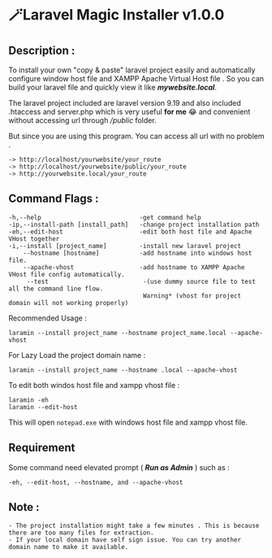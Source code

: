 
# 🪄Laravel Magic Installer v1.0.0

## Description : 
To install your own "copy & paste" laravel project easily and automatically configure window host file and XAMPP Apache Virtual Host file . So you can build your laravel file and quickly view it like *_**mywebsite.local**_*. 

The laravel project included are laravel version 9.19 and also included .htaccess and server.php which is very useful **for me** 😂 and convenient without accessing url through */public* folder. 

But since you are using this program. You can access all url with no problem .

    -> http://localhost/yourwebsite/your_route
    -> http://localhost/yourwebsite/public/your_route
    -> http://yourwebsite.local/your_route
    
 
## Command Flags :

    -h,--help                           -get command help
    -ip,--install-path [install_path]   -change project installation path
    -eh,--edit-host                     -edit both host file and Apache VHost together
    -i,--install [project_name]         -install new laravel project
        --hostname [hostname]           -add hostname into windows host file.
        --apache-vhost                  -add hostname to XAMPP Apache VHost file config automatically.
         --test                          -(use dummy source file to test all the command line flow.
                                         Warning* (vhost for project domain will not working properly)

Recommended Usage :

    laramin --install project_name --hostname project_name.local --apache-vhost

For Lazy Load the project domain name :

    laramin --install project_name --hostname .local --apache-vhost

To edit both windos host file and xampp vhost file :

    laramin -eh
    laramin --edit-host
This will open `notepad.exe` with windows host file and xampp vhost file.

## Requirement
Some command need elevated prompt ( *_**Run as Admin**_* ) such as :

    -eh, --edit-host, --hostname, and --apache-vhost
## Note :

    - The project installation might take a few minutes . This is because there are too many files for extraction.
    - If your local domain have self sign issue. You can try another domain name to make it available.
